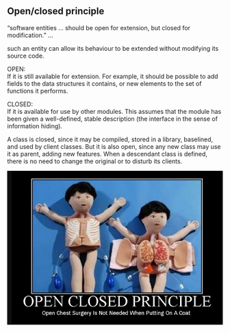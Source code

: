 ## Open/closed principle

“software entities … should be open for extension, but closed for modification.” ...

such an entity can allow its behaviour to be extended without modifying its source code.

OPEN:   
If it is still available for extension. For example, it should be possible to add fields to the data structures it contains, or new elements to the set of functions it performs.

CLOSED:  
If it is available for use by other modules. This assumes that the module has been given a well-defined, stable description \(the interface in the sense of information hiding\).

A class is closed, since it may be compiled, stored in a library, baselined, and used by client classes. But it is also open, since any new class may use it as parent, adding new features. When a descendant class is defined, there is no need to change the original or to disturb its clients.



![](/assets/open_close.png)

